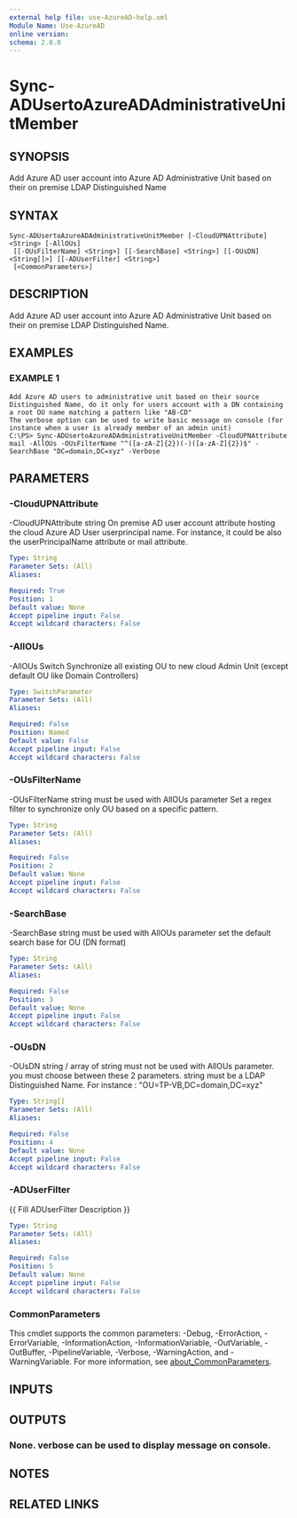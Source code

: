 ```yaml
---
external help file: use-AzureAD-help.xml
Module Name: Use-AzureAD
online version:
schema: 2.0.0
---
```


# Sync-ADUsertoAzureADAdministrativeUnitMember

## SYNOPSIS
Add Azure AD user account into Azure AD Administrative Unit based on their on premise LDAP Distinguished Name

## SYNTAX

```
Sync-ADUsertoAzureADAdministrativeUnitMember [-CloudUPNAttribute] <String> [-AllOUs]
 [[-OUsFilterName] <String>] [[-SearchBase] <String>] [[-OUsDN] <String[]>] [[-ADUserFilter] <String>]
 [<CommonParameters>]
```

## DESCRIPTION
Add Azure AD user account into Azure AD Administrative Unit based on their on premise LDAP Distinguished Name.

## EXAMPLES

### EXAMPLE 1
```
Add Azure AD users to administrative unit based on their source Distinguished Name, do it only for users account with a DN containing a root OU name matching a pattern like "AB-CD"
The verbose option can be used to write basic message on console (for instance when a user is already member of an admin unit)
C:\PS> Sync-ADUsertoAzureADAdministrativeUnitMember -CloudUPNAttribute mail -AllOUs -OUsFilterName "^([a-zA-Z]{2})(-)([a-zA-Z]{2})$" -SearchBase "DC=domain,DC=xyz" -Verbose
```

## PARAMETERS

### -CloudUPNAttribute
-CloudUPNAttribute string
   On premise AD user account attribute hosting the cloud Azure AD User userprincipal name.
For instance, it could be also the userPrincipalName attribute or mail attribute.

```yaml
Type: String
Parameter Sets: (All)
Aliases:

Required: True
Position: 1
Default value: None
Accept pipeline input: False
Accept wildcard characters: False
```

### -AllOUs
-AllOUs Switch
   Synchronize all existing OU to new cloud Admin Unit (except default OU like Domain Controllers)

```yaml
Type: SwitchParameter
Parameter Sets: (All)
Aliases:

Required: False
Position: Named
Default value: False
Accept pipeline input: False
Accept wildcard characters: False
```

### -OUsFilterName
-OUsFilterName string
   must be used with AllOUs parameter
   Set a regex filter to synchronize only OU based on a specific pattern.

```yaml
Type: String
Parameter Sets: (All)
Aliases:

Required: False
Position: 2
Default value: None
Accept pipeline input: False
Accept wildcard characters: False
```

### -SearchBase
-SearchBase string
must be used with AllOUs parameter
set the default search base for OU (DN format)

```yaml
Type: String
Parameter Sets: (All)
Aliases:

Required: False
Position: 3
Default value: None
Accept pipeline input: False
Accept wildcard characters: False
```

### -OUsDN
-OUsDN string / array of string
   must not be used with AllOUs parameter.
you must choose between these 2 parameters.
   string must be a LDAP Distinguished Name.
For instance : "OU=TP-VB,DC=domain,DC=xyz"

```yaml
Type: String[]
Parameter Sets: (All)
Aliases:

Required: False
Position: 4
Default value: None
Accept pipeline input: False
Accept wildcard characters: False
```

### -ADUserFilter
{{ Fill ADUserFilter Description }}

```yaml
Type: String
Parameter Sets: (All)
Aliases:

Required: False
Position: 5
Default value: None
Accept pipeline input: False
Accept wildcard characters: False
```

### CommonParameters
This cmdlet supports the common parameters: -Debug, -ErrorAction, -ErrorVariable, -InformationAction, -InformationVariable, -OutVariable, -OutBuffer, -PipelineVariable, -Verbose, -WarningAction, and -WarningVariable. For more information, see [about_CommonParameters](http://go.microsoft.com/fwlink/?LinkID=113216).

## INPUTS

## OUTPUTS

### None. verbose can be used to display message on console.
## NOTES

## RELATED LINKS
